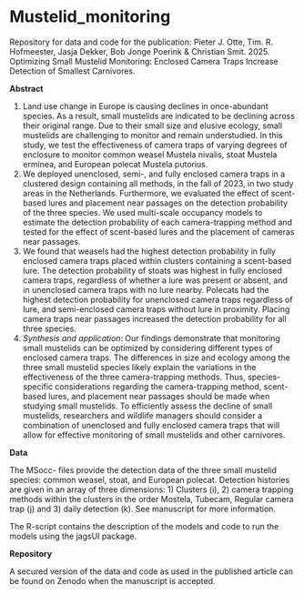 # Mustelid_monitoring
Repository for data and code for the publication: Pieter J. Otte, Tim. R. Hofmeester, Jasja Dekker, Bob Jonge Poerink & Christian Smit. 2025. Optimizing Small Mustelid Monitoring: Enclosed Camera Traps Increase Detection of Smallest Carnivores.

<b>Abstract</b>
1.	 Land use change in Europe is causing declines in once-abundant species. As a result, small mustelids are indicated to be declining across their original range. Due to their small size and elusive ecology, small mustelids are challenging to monitor and remain understudied. In this study, we test the effectiveness of camera traps of varying degrees of enclosure to monitor common weasel Mustela nivalis, stoat Mustela erminea, and European polecat Mustela putorius. 
2.	 We deployed unenclosed, semi-, and fully enclosed camera traps in a clustered design containing all methods, in the fall of 2023, in two study areas in the Netherlands. Furthermore, we evaluated the effect of scent-based lures and placement near passages on the detection probability of the three species. We used multi-scale occupancy models to estimate the detection probability of each camera-trapping method and tested for the effect of scent-based lures and the placement of cameras near passages. 
3.	 We found that weasels had the highest detection probability in fully enclosed camera traps placed within clusters containing a scent-based lure. The detection probability of stoats was highest in fully enclosed camera traps, regardless of whether a lure was present or absent, and in unenclosed camera traps with no lure nearby. Polecats had the highest detection probability for unenclosed camera traps regardless of lure, and semi-enclosed camera traps without lure in proximity. Placing camera traps near passages increased the detection probability for all three species. 
4.	 <i>Synthesis and application</i>: Our findings demonstrate that monitoring small mustelids can be optimized by considering different types of enclosed camera traps. The differences in size and ecology among the three small mustelid species likely explain the variations in the effectiveness of the three camera-trapping methods. Thus, species-specific considerations regarding the camera-trapping method, scent-based lures, and placement near passages should be made when studying small mustelids. To efficiently assess the decline of small mustelids, researchers and wildlife managers should consider a combination of unenclosed and fully enclosed camera traps that will allow for effective monitoring of small mustelids and other carnivores.

<b>Data</b>

The MSocc- files provide the detection data of the three small mustelid species: common weasel, stoat, and European polecat. Detection histories are given in an array of three dimensions: 1) Clusters (i), 2) camera trapping methods within the clusters in the order Mostela, Tubecam, Regular camera trap (j) and 3) daily detection (k). See manuscript for more information.

The R-script contains the description of the models and code to run the models using the jagsUI package.

<b>Repository</b>

A secured version of the data and code as used in the published article can be found on Zenodo when the manuscript is accepted.
